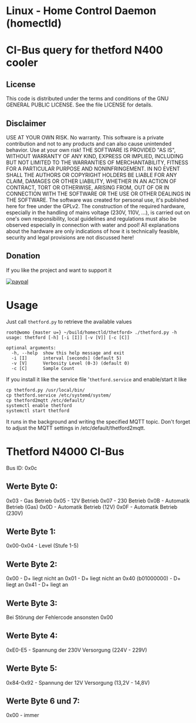 # Linux - Home Control Daemon (homectld)
#  CI-Bus query for thetford N400 cooler

## License
This code is distributed under the terms and conditions of the GNU GENERAL PUBLIC LICENSE. See the file LICENSE for details.

## Disclaimer
USE AT YOUR OWN RISK. No warranty.
This software is a private contribution and not to any products and can also cause unintended behavior. Use at your own risk!
THE SOFTWARE IS PROVIDED "AS IS", WITHOUT WARRANTY OF ANY KIND, EXPRESS OR IMPLIED, INCLUDING BUT NOT LIMITED TO THE WARRANTIES OF MERCHANTABILITY, FITNESS FOR A PARTICULAR PURPOSE AND NONINFRINGEMENT. IN NO EVENT SHALL THE AUTHORS OR COPYRIGHT HOLDERS BE LIABLE FOR ANY CLAIM, DAMAGES OR OTHER LIABILITY, WHETHER IN AN ACTION OF CONTRACT, TORT OR OTHERWISE, ARISING FROM, OUT OF OR IN CONNECTION WITH THE SOFTWARE OR THE USE OR OTHER DEALINGS IN THE SOFTWARE.
The software was created for personal use, it's published here for free under the GPLv2.
The construction of the required hardware, especially in the handling of mains voltage (230V, 110V, ...), is carried out on one's own responsibility, local guidelines and regulations must also be observed especially in connection with water and pool!
All explanations about the hardware are only indications of how it is technically feasible, security and legal provisions are not discussed here!

## Donation
If you like the project and want to support it

[![paypal](https://www.paypalobjects.com/de_DE/DE/i/btn/btn_donate_SM.gif)](https://www.paypal.com/cgi-bin/webscr?cmd=_s-xclick&hosted_button_id=KUF9ZAQ5UTHUN)


# Usage

Just call `thetford.py` to retrieve the available values
```
root@womo {master u=} ~/build/homectld/thetford> ./thetford.py -h
usage: thetford [-h] [-i [I]] [-v [V]] [-c [C]]

optional arguments:
  -h, --help  show this help message and exit
  -i [I]      interval [seconds] (default 5)
  -v [V]      Verbosity Level (0-3) (default 0)
  -c [C]      Sample Count
```

If you install it like the service file '`thetford.service` and enable/start it like
```
cp thetford.py /usr/local/bin/
cp thetford.service /etc/systemd/system/
cp thetford2mqtt /etc/default/
systemctl enable thetford
systemctl start thetford
```
It runs in the background and writing the specified MQTT topic.
Don't forget to adjust the MQTT settings in /etc/default/thetford2mqtt.


# Thetford N4000 CI-Bus

Bus ID: 0x0c

## Werte Byte 0:
0x03 - Gas Betrieb
0x05 - 12V Betrieb
0x07 - 230 Betrieb
0x0B - Automatik Betrieb (Gas)
0x0D - Automatik Betrieb (12V)
0x0F - Automatik Betrieb (230V)

## Werte Byte 1:
0x00-0x04 - Level (Stufe 1-5)

## Werte Byte 2:
0x00               - D+ liegt nicht an
0x01               - D+ liegt nicht an
0x40 (b01000000)   - D+ liegt an
0x41               - D+ liegt an

## Werte Byte 3:
Bei Störung der Fehlercode ansonsten 0x00

## Werte Byte 4:
0xE0-E5    - Spannung der 230V Versorgung (224V - 229V)

## Werte Byte 5:
0x84-0x92  - Spannung der 12V Versorgung (13,2V - 14,8V)

## Werte Byte 6 und 7:
0x00 - immer
